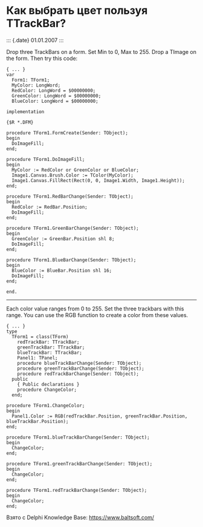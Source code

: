 Как выбрать цвет пользуя TTrackBar?
===================================

::: {.date}
01.01.2007
:::

Drop three TrackBars on a form. Set Min to 0, Max to 255. Drop a TImage
on the form. Then try this code:

    { ... }
    var
      Form1: TForm1;
      MyColor: LongWord;
      RedColor: LongWord = $00000000;
      GreenColor: LongWord = $00000000;
      BlueColor: LongWord = $00000000;
     
    implementation
     
    {$R *.DFM}
     
    procedure TForm1.FormCreate(Sender: TObject);
    begin
      DoImageFill;
    end;
     
    procedure TForm1.DoImageFill;
    begin
      MyColor := RedColor or GreenColor or BlueColor;
      Image1.Canvas.Brush.Color := TColor(MyColor);
      Image1.Canvas.FillRect(Rect(0, 0, Image1.Width, Image1.Height));
    end;
     
    procedure TForm1.RedBarChange(Sender: TObject);
    begin
      RedColor := RedBar.Position;
      DoImageFill;
    end;
     
    procedure TForm1.GreenBarChange(Sender: TObject);
    begin
      GreenColor := GreenBar.Position shl 8;
      DoImageFill;
    end;
     
    procedure TForm1.BlueBarChange(Sender: TObject);
    begin
      BlueColor := BlueBar.Position shl 16;
      DoImageFill;
    end;
     
    end.

------------------------------------------------------------------------

Each color value ranges from 0 to 255. Set the three trackbars with this
range. You can use the RGB function to create a color from these values.

    { ... }
    type
      TForm1 = class(TForm)
        redTrackBar: TTrackBar;
        greenTrackBar: TTrackBar;
        blueTrackBar: TTrackBar;
        Panel1: TPanel;
        procedure blueTrackBarChange(Sender: TObject);
        procedure greenTrackBarChange(Sender: TObject);
        procedure redTrackBarChange(Sender: TObject);
      public
        { Public declarations }
        procedure ChangeColor;
      end;
     
    procedure TForm1.ChangeColor;
    begin
      Panel1.Color := RGB(redTrackBar.Position, greenTrackBar.Position, blueTrackBar.Position);
    end;
     
    procedure TForm1.blueTrackBarChange(Sender: TObject);
    begin
      ChangeColor;
    end;
     
    procedure TForm1.greenTrackBarChange(Sender: TObject);
    begin
      ChangeColor;
    end;
     
    procedure TForm1.redTrackBarChange(Sender: TObject);
    begin
      ChangeColor;
    end;

Взято с Delphi Knowledge Base: <https://www.baltsoft.com/>
